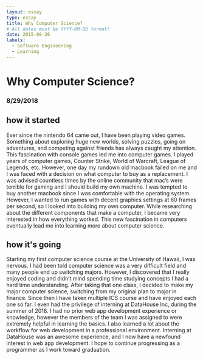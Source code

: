 ```yaml
---
layout: essay
type: essay
title: Why Computer Science?
# All dates must be YYYY-MM-DD format!
date: 2015-08-26
labels:
  - Software Engineering
  - Learning
---
```


<h1>Why Computer Science?</h1>
<h3>8/29/2018</h3>
<h2>how it started</h2>
Ever since the nintendo 64 came out, I have been playing video games. Something about exploring huge new worlds, solving puzzles, going on adventures, and competing against friends has always caught my attention. This fascination with console games led me into computer games. I played years of computer games, Counter Strike, World of Warcraft, League of Legends, etc. However, one day my rundown old macbook failed on me and I was faced with a decision on what computer to buy as a replacement. I was advised countless times by the online community that mac’s were terrible for gaming and I should build my own machine. I was tempted to buy another macbook since I was comfortable with the operating system. However, I wanted to run games with decent graphics settings at 60 frames per second, so I looked into building my own computer. While researching about the different components that make a computer, I became very interested in how everything worked. This new fascination in computers eventually lead me into learning more about computer science.

<h2>how it's going</h2>
Starting my first computer science course at the University of Hawaii, I was nervous. I had been told computer science was a very difficult field and many people end up switching majors. However, I discovered that I really enjoyed coding and didn’t mind spending time studying concepts I had a hard time understanding. After taking that one class, I decided to make my major computer science, switching from my original plan to major in finance. Since then I have taken multiple ICS course and have enjoyed each one so far. I even had the privilege of interning at DataHouse Inc, during the summer of 2018. I had no prior web app development experience or knowledge, however the members of the team I was assigned to were extremely helpful in learning the basics. I also learned a lot about the workflow for web development in a professional environment. Interning at DataHouse was an awesome experience, and I now have a newfound interest in web app development. I hope to continue progressing as a programmer as I work toward graduation. 
